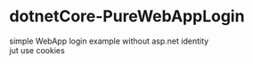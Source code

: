 # dotnetCore-PureWebAppLogin

simple WebApp login example without asp.net identity  
jut use cookies
